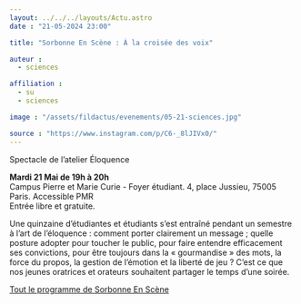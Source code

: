 ```yaml
---
layout: ../../../layouts/Actu.astro
date : "21-05-2024 23:00"

title: "Sorbonne En Scène : À la croisée des voix"

auteur :
  - sciences

affiliation :
  - su
  - sciences

image : "/assets/fildactus/evenements/05-21-sciences.jpg"

source : "https://www.instagram.com/p/C6-_8lJIVx0/"
---
```


Spectacle de l’atelier Éloquence

__Mardi 21 Mai de 19h à 20h__  
Campus Pierre et Marie Curie - Foyer étudiant. 4, place Jussieu, 75005 Paris. Accessible PMR  
Entrée libre et gratuite.

Une quinzaine d’étudiantes et étudiants s’est entraîné pendant un semestre à l’art de l’éloquence : comment porter clairement un message ; quelle posture adopter pour toucher le public, pour faire entendre efficacement ses convictions, pour être toujours dans la «  gourmandise » des mots, la force du propos, la gestion de l’émotion et la liberté de jeu ? C’est ce que nos jeunes oratrices et orateurs souhaitent partager le temps d’une soirée.

[Tout le programme de Sorbonne En Scène](https://www.sorbonne-universite.fr/sorbonne-en-scene)

